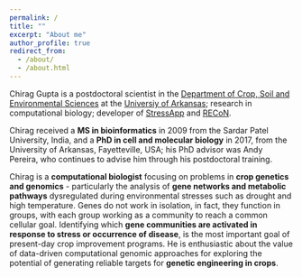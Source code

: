 ```yaml
---
permalink: /
title: ""
excerpt: "About me"
author_profile: true
redirect_from: 
  - /about/
  - /about.html
---
```


Chirag Gupta is a postdoctoral scientist in the [Department of Crop, Soil and Environmental Sciences](https://crop-soil-environmental-sciences.uark.edu/) at the [Universiy of Arkansas](https://www.uark.edu/); research in computational biology; developer of [StressApp](http://rrn.uark.edu/shiny/apps/rrn/) and [RECoN](https://plantstress-pereira.uark.edu/RECoN/).

Chirag received a **MS in bioinformatics** in 2009 from the Sardar Patel University, India, and a **PhD in cell and molecular biology** in 2017, from the University of Arkansas, Fayetteville, USA; his PhD advisor was Andy Pereira, who continues to advise him through his postdoctoral training.

Chirag is a **computational biologist** focusing on problems in **crop genetics and genomics** - particularly the analysis of **gene networks and metabolic pathways** dysregulated during environmental stresses such as drought and high temperature. Genes do not work in isolation, in fact, they function in groups, with each group working as a community to reach a common cellular goal. Identifying which **gene communities are activated in response to stress or occurrence of disease**, is the most important goal of present-day crop improvement programs. He is enthusiastic about the value of data-driven computational genomic approaches for exploring the potential of generating reliable targets for **genetic engineering in crops**.


